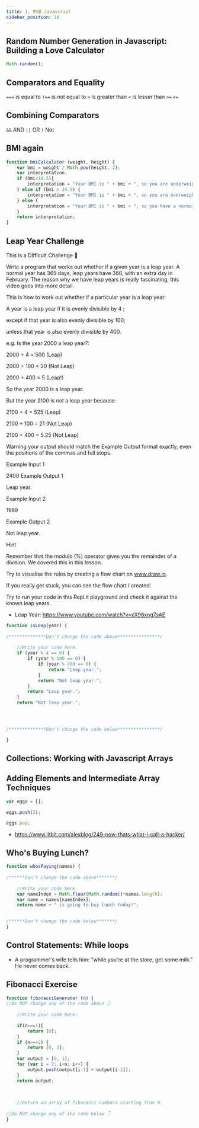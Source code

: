 ```yaml
---
title: 1. 中级 Javascript
sidebar_position: 10
---
```


## Random Number Generation in Javascript: Building a Love Calculator

```js
Math.random();
```

## Comparators and Equality

`===` is equal to
`!==` is not equal to
`>` is greater than
`<` is lesser than
`>=`
`<=`

## Combining Comparators

`&&` AND
`||` OR
`!` Not


## BMI again

```js
function bmiCalculator (weight, height) {
    var bmi = weight / Math.pow(height, 2);
    var interpretation;
    if (bmi<18.5){
        interpretation = "Your BMI is " + bmi + ", so you are underweight."
    } else if (bmi > 24.9) {
        interpretation = "Your BMI is " + bmi + ", so you are overweight."
    } else {
        interpretation = "Your BMI is " + bmi + ", so you have a normal weight."
    }
    return interpretation;
}
```

## Leap Year Challenge
This is a Difficult Challenge 💪

Write a program that works out whether if a given year is a leap year. A normal year has 365 days, leap years have 366, with an extra day in February. The reason why we have leap years is really fascinating, this video goes into more detail.

This is how to work out whether if a particular year is a leap year:

A year is a leap year if it is evenly divisible by 4 ;

except if that year is also evenly divisible by 100;

unless that year is also evenly divisible by 400.



e.g. Is the year 2000 a leap year?:

2000 ÷ 4 = 500 (Leap)

2000 ÷ 100 = 20 (Not Leap)

2000 ÷ 400 = 5 (Leap!)



So the year 2000 is a leap year.

But the year 2100 is not a leap year because:

2100 ÷ 4 = 525 (Leap)

2100 ÷ 100 = 21 (Not Leap)

2100 ÷ 400 = 5.25 (Not Leap)



Warning your output should match the Example Output format exactly, even the positions of the commas and full stops.



Example Input 1

2400
Example Output 1

Leap year.


Example Input 2

1989


Example Output 2

Not leap year.


Hint

Remember that the modulo (%) operator gives you the remainder of a division. We covered this in this lesson.

Try to visualise the rules by creating a flow chart on www.draw.io.

If you really get stuck, you can see the flow chart I created.

Try to run your code in this Repl.it playground and check it against the known leap years.



- Leap Year: https://www.youtube.com/watch?v=xX96xng7sAE


```js
function isLeap(year) {
    
/**************Don't change the code above****************/    
    
    //Write your code here. 
    if (year % 4 == 0) {
        if (year % 100 == 0) {
            if (year % 400 == 0) {
                return "Leap year.";
            } 
            return "Not leap year.";
        }
        return "Leap year.";
    }
    return "Not leap year.";


    

/**************Don't change the code below****************/    

}
```

## Collections: Working with Javascript Arrays

## Adding Elements and Intermediate Array Techniques
```js
var eggs = [];

eggs.push(2);

eggs.pop;
```

- https://www.jitbit.com/alexblog/249-now-thats-what-i-call-a-hacker/

## Who's Buying Lunch?
```js
function whosPaying(names) {
    
/******Don't change the code above*******/
    
    //Write your code here.
    var nameIndex = Math.floor(Math.random()*names.length);
    var name = names[nameIndex];
    return name + " is going to buy lunch today!";
    

/******Don't change the code below*******/    
}
```

## Control Statements: While loops

- A programmer's wife tells him: "while you're at the store, get some milk." He never comes back.

## Fibonacci Exercise
```js
function fibonacciGenerator (n) {
//Do NOT change any of the code above 👆
    
    //Write your code here:
    
    if(n===1){
        return [0];
    }
    if (n===2) {
        return [0, 1];
    }
    var output = [0, 1];
    for (var i = 2; i<n; i++) {
        output.push(output[i-1] + output[i-2]);
    }
    return output;
    
    
    
    //Return an array of fibonacci numbers starting from 0.
    
//Do NOT change any of the code below 👇
}



```